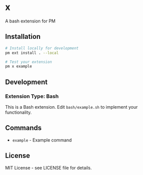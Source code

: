 # x

A bash extension for PM

## Installation

```bash
# Install locally for development
pm ext install . --local

# Test your extension
pm x example
```

## Development

### Extension Type: Bash

This is a Bash extension. Edit `bash/example.sh` to implement your functionality.

## Commands

- `example` - Example command

## License

MIT License - see LICENSE file for details.
